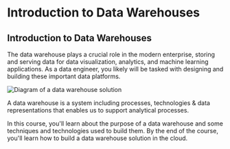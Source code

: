 # Introduction to Data Warehouses

## Introduction to Data Warehouses

The data warehouse plays a crucial role in the modern enterprise, storing and serving data for data visualization, analytics, and machine learning applications. As a data engineer, you likely will be tasked with designing and building these important data platforms.

![Diagram of a data warehouse solution](https://video.udacity-data.com/topher/2022/November/6376f33e_l1-introduction-to-cloud-data-warehouses/l1-introduction-to-cloud-data-warehouses.jpg)

A data warehouse is a system including processes, technologies & data representations that enables us to support analytical processes.

In this course, you'll learn about the purpose of a data warehouse and some techniques and technologies used to build them. By the end of the course, you'll learn how to build a data warehouse solution in the cloud.
